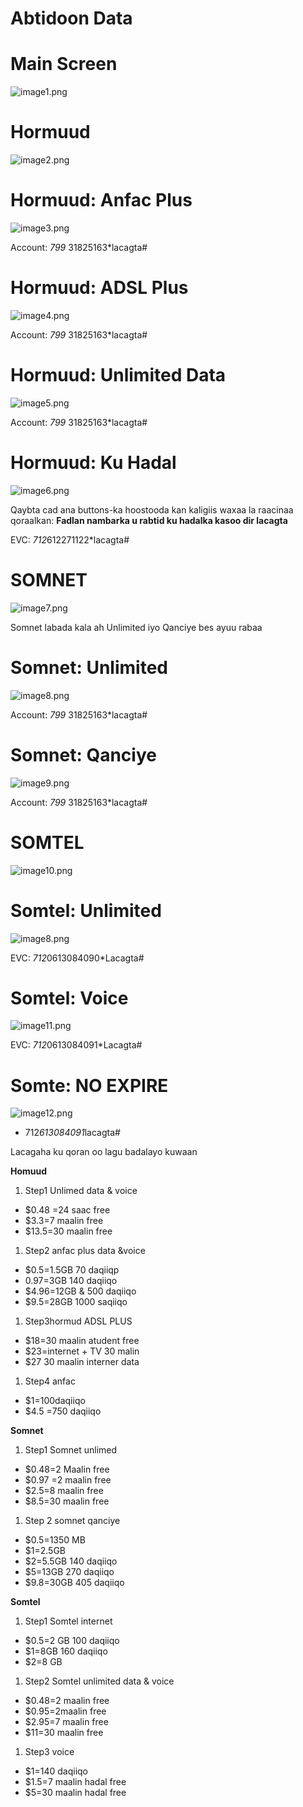 # Abtidoon Data

# Main Screen

![image1.png](READMEIMAGES/image1.png)

# Hormuud

![image2.png](READMEIMAGES/image2.png)

# Hormuud: Anfac Plus

![image3.png](READMEIMAGES/image3.png)

Account: *799* 31825163*lacagta#

# Hormuud: ADSL Plus

![image4.png](READMEIMAGES/image4.png)

Account: *799* 31825163*lacagta#

# Hormuud: Unlimited Data

![image5.png](READMEIMAGES/image5.png)

Account: *799* 31825163*lacagta#

# Hormuud: Ku Hadal

![image6.png](READMEIMAGES/image6.png)

Qaybta cad ana buttons-ka hoostooda kan kaligiis waxaa la raacinaa qoraalkan: **Fadlan nambarka u rabtid ku hadalka kasoo dir lacagta**

EVC: *712*612271122*lacagta#

# SOMNET

![image7.png](READMEIMAGES/image7.png)

Somnet labada kala ah Unlimited iyo Qanciye bes ayuu rabaa

# Somnet: Unlimited

![image8.png](READMEIMAGES/image8.png)

Account: *799* 31825163*lacagta#

# Somnet: Qanciye

![image9.png](READMEIMAGES/image9.png)

Account: *799* 31825163*lacagta#

# SOMTEL

![image10.png](READMEIMAGES/image10.png)

# Somtel: Unlimited

![image8.png](READMEIMAGES/image8.png)

EVC: *712*0613084090*Lacagta#

# Somtel: Voice

![image11.png](READMEIMAGES/image11.png)

EVC: *712*0613084091*Lacagta#

# Somte: NO EXPIRE

![image12.png](READMEIMAGES/image12.png)

- 712*613084091*lacagta#

Lacagaha ku qoran oo lagu badalayo kuwaan

**Homuud**

1. Step1 Unlimed data & voice
- $0.48 =24 saac free
- $3.3=7 maalin free
- $13.5=30 maalin free
1. Step2 anfac plus data &voice
- $0.5=1.5GB 70 daqiiqp
- 0.97=3GB 140 daqiiqo
- $4.96=12GB & 500 daqiiqo
- $9.5=28GB 1000 saqiiqo
1. Step3hormud ADSL PLUS
- $18=30 maalin atudent free
- $23=internet + TV 30 malin
- $27 30 maalin interner data
1. Step4 anfac
- $1=100daqiiqo
- $4.5 =750 daqiiqo

**Somnet**

1. Step1 Somnet unlimed
- $0.48=2 Maalin free
- $0.97 =2 maalin free
- $2.5=8 maalin free
- $8.5=30 maalin free
1. Step 2 somnet qanciye
- $0.5=1350 MB
- $1=2.5GB
- $2=5.5GB 140 daqiiqo
- $5=13GB 270 daqiiqo
- $9.8=30GB 405 daqiiqo

**Somtel**

1. Step1 Somtel internet
- $0.5=2 GB 100 daqiiqo
- $1=8GB 160 daqiiqo
- $2=8 GB
1. Step2 Somtel unlimited data & voice
- $0.48=2 maalin free
- $0.95=2maalin free
- $2.95=7 maalin free
- $11=30 maalin free
1. Step3 voice
- $1=140 daqiiqo
- $1.5=7 maalin hadal free
- $5=30 maalin hadal free
